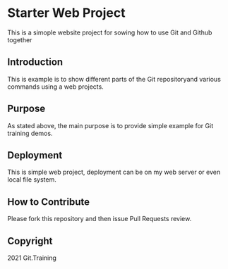 # Starter Web Project

This is a simople website project for sowing how to use Git and Github together

## Introduction

This is example is to show different parts of the Git repositoryand various commands using a web projects.

## Purpose

As stated above, the main purpose is to provide simple example for Git training demos.

## Deployment

This is simple web project, deployment can be on my web server or even local file system.

## How to Contribute

Please fork this repository and then issue Pull Requests review.

## Copyright

2021 Git.Training